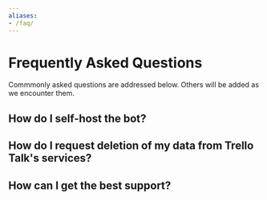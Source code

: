 ```yaml
---
aliases:
- /faq/
---
```


# Frequently Asked Questions

Commmonly asked questions are addressed below. Others will be added as we encounter them. 

## How do I self-host the bot?

## How do I request deletion of my data from Trello Talk's services?

## How can I get the best support?
